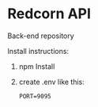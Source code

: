 # Redcorn API

Back-end repository

Install instructions:

1. npm Install

2. create .env like this:
    ```
    PORT=9095
    ```
